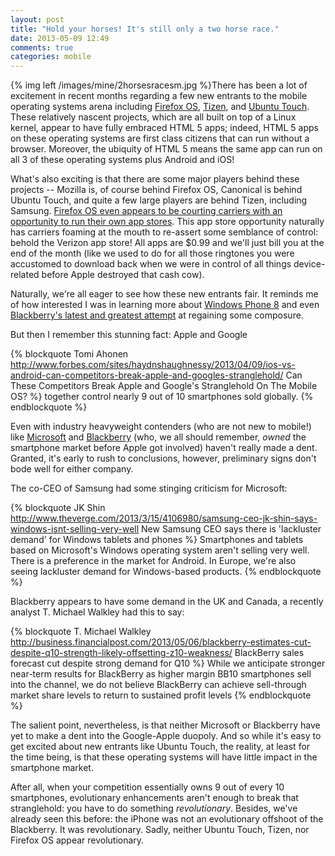 ```yaml
---
layout: post
title: "Hold your horses! It's still only a two horse race."
date: 2013-05-09 12:49
comments: true
categories: mobile
---
```


{% img left /images/mine/2horsesracesm.jpg %}There has been a lot of excitement in recent months regarding a few new entrants to the mobile operating systems arena including [Firefox OS][2], [Tizen][1], and [Ubuntu Touch][0]. These relatively nascent projects, which are all built on top of a Linux kernel, appear to have fully embraced HTML 5 apps; indeed, HTML 5 apps on these operating systems are first class citizens that can run without a browser. Moreover, the ubiquity of HTML 5 means the same app can run on all 3 of these operating systems plus Android and iOS! 

What's also exciting is that there are some major players behind these projects -- Mozilla is, of course behind Firefox OS, Canonical is behind Ubuntu Touch, and quite a few large players are behind Tizen, including Samsung. [Firefox OS even appears to be courting carriers with an opportunity to run their own app stores][3]. This app store opportunity naturally has carriers foaming at the mouth to re-assert some semblance of control: behold the Verizon app store! All apps are $0.99 and we'll just bill you at the end of the month (like we used to do for all those ringtones you were accustomed to download back when we were in control of all things device-related before Apple destroyed that cash cow). 

<!--more-->

Naturally, we're all eager to see how these new entrants fair. It reminds me of how interested I was in learning more about [Windows Phone 8](http://www.windowsphone.com/en-us/how-to/wp8/start/whats-new-in-windows-phone) and even [Blackberry's latest and greatest attempt](http://global.blackberry.com/blackberry-10.html) at regaining some composure. 

But then I remember this stunning fact: Apple and Google

{% blockquote Tomi Ahonen http://www.forbes.com/sites/haydnshaughnessy/2013/04/09/ios-vs-android-can-competitors-break-apple-and-googles-stranglehold/ Can These Competitors Break Apple and Google's Stranglehold On The Mobile OS? %}
together control nearly 9 out of 10 smartphones sold globally. 
{% endblockquote %}

Even with industry heavyweight contenders (who are not new to mobile!) like [Microsoft](http://www.windowsphone.com/en-us) and [Blackberry](http://us.blackberry.com/) (who, we all should remember, _owned_ the smartphone market before Apple got involved) haven't really made a dent. Granted, it's early to rush to conclusions, however, preliminary signs don't bode well for either company. 

The co-CEO of Samsung had some stinging criticism for Microsoft: 

{% blockquote JK Shin http://www.theverge.com/2013/3/15/4106980/samsung-ceo-jk-shin-says-windows-isnt-selling-very-well New Samsung CEO says there is 'lackluster demand' for Windows tablets and phones %}
Smartphones and tablets based on Microsoft's Windows operating system aren't selling very well. There is a preference in the market for Android. In Europe, we're also seeing lackluster demand for Windows-based products.
{% endblockquote %}

Blackberry appears to have some demand in the UK and Canada, a recently analyst T. Michael Walkley had this to say:

{% blockquote T. Michael Walkley http://business.financialpost.com/2013/05/06/blackberry-estimates-cut-despite-q10-strength-likely-offsetting-z10-weakness/ BlackBerry sales forecast cut despite strong demand for Q10 %}
While we anticipate stronger near-term results for BlackBerry as higher margin BB10 smartphones sell into the channel, we do not believe BlackBerry can achieve sell-through market share levels to return to sustained profit levels
{% endblockquote %}

The salient point, nevertheless, is that neither Microsoft or Blackberry have yet to make a dent into the Google-Apple duopoly. And so while it's easy to get excited about new entrants like Ubuntu Touch, the reality, at least for the time being, is that these operating systems will have little impact in the smartphone market. 

After all, when your competition essentially owns 9 out of every 10 smartphones, evolutionary enhancements aren't enough to break that stranglehold: you have to do something _revolutionary_. Besides, we've already seen this before: the iPhone was not an evolutionary offshoot of the Blackberry. It was revolutionary. Sadly, neither Ubuntu Touch, Tizen, nor Firefox OS appear revolutionary. 


[0]: https://wiki.ubuntu.com/Touch
[1]: https://www.tizen.org/
[2]: http://www.mozilla.org/en-US/firefox/partners/
[3]: http://www.forbes.com/sites/haydnshaughnessy/2013/04/13/how-mozillas-firefox-os-will-open-up-the-smartphone-market/




